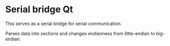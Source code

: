 # Serial bridge Qt

This serves as a serial bridge for serial communication.

Parses data into sections and changes endianness from little-endian to big-endian.
